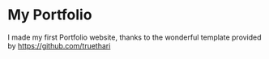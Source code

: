 # My Portfolio

I made my first Portfolio website, thanks to the wonderful template provided by https://github.com/truethari
